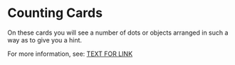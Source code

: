 # Counting Cards

On these cards you will see a number of dots or objects arranged in
such a way as to give you a hint.

For more information, see: [TEXT FOR LINK](URL)

